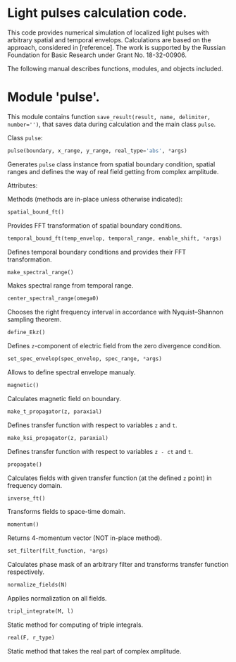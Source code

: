 # Light pulses calculation code.
This code provides numerical simulation of localized light pulses with arbitrary spatial and temporal envelops. Calculations are based on the approach, considered in [reference]. The work is supported by the Russian Foundation for Basic Research under Grant No. 18-32-00906.

The following manual describes functions, modules, and objects included.
# Module 'pulse'.
This module contains function `save_result(result, name, delimiter, number='')`, that saves data during calculation and the main class `pulse`.

Class `pulse`:
```python
pulse(boundary, x_range, y_range, real_type='abs', *args)
```
Generates `pulse` class instance from spatial boundary condition, spatial ranges and defines the way of real field getting from complex amplitude.

Attributes:


Methods (methods are in-place unless otherwise indicated):
```python
spatial_bound_ft()
```
Provides FFT transformation of spatial boundary conditions.
```python
temporal_bound_ft(temp_envelop, temporal_range, enable_shift, *args)
```
Defines temporal boundary conditions and provides their FFT transformation.
```python
make_spectral_range()
```
Makes spectral range from temporal range.
```python
center_spectral_range(omega0)
```
Chooses the right frequency interval in accordance with Nyquist–Shannon sampling theorem.
```python
define_Ekz()
```
Defines `z`-component of electric field from the zero divergence condition.
```python
set_spec_envelop(spec_envelop, spec_range, *args)
```
Allows to define spectral envelope manualy.
```python
magnetic()
```
Calculates magnetic field on boundary.
```python
make_t_propagator(z, paraxial)
```
Defines transfer function with respect to variables `z` and `t`.
```python
make_ksi_propagator(z, paraxial)
```
Defines transfer function with respect to variables `z - ct` and `t`.
```python
propagate()
```
Calculates fields with given transfer function (at the defined `z` point) in frequency domain.
```python
inverse_ft()
```
Transforms fields to space-time domain.
```python
momentum()
```
Returns 4-momentum vector (NOT in-place method).
```python
set_filter(filt_function, *args)
```
Calculates phase mask of an arbitrary filter and transforms transfer function respectively.
```python
normalize_fields(N)
```
Applies normalization on all fields.
```python
tripl_integrate(M, l)
```
Static method for computing of triple integrals.
```python
real(F, r_type)
```
Static method that takes the real part of complex amplitude.
